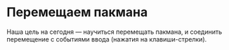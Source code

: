 # Перемещаем пакмана

Наша цель на сегодня &mdash; научиться перемещать пакмана, и соединить перемещение с событиями ввода (нажатия на клавиши-стрелки).